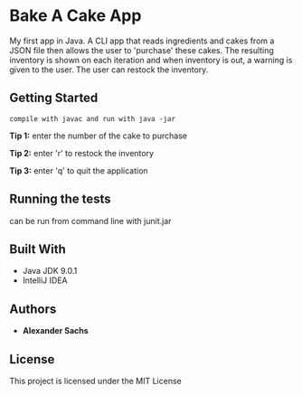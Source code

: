 # Bake A Cake App

My first app in Java. A CLI app that reads ingredients and cakes from a JSON file then allows the user to 'purchase' these cakes. The resulting inventory is shown on each iteration and when inventory is out, a warning is given to the user. The user can restock the inventory.

## Getting Started

`compile with javac and run with java -jar`

**Tip 1:** enter the number of the cake to purchase

**Tip 2:** enter 'r' to restock the inventory

**Tip 3:** enter 'q' to quit the application

## Running the tests

can be run from command line with junit.jar

## Built With

* Java JDK 9.0.1
* IntelliJ IDEA

## Authors

* **Alexander Sachs** 

## License

This project is licensed under the MIT License 